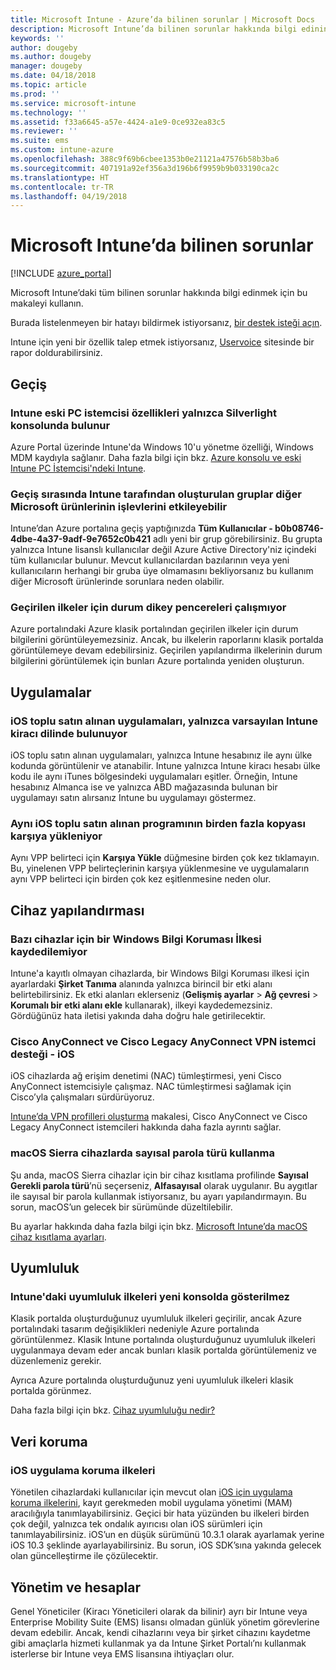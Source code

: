```yaml
---
title: Microsoft Intune - Azure’da bilinen sorunlar | Microsoft Docs
description: Microsoft Intune’da bilinen sorunlar hakkında bilgi edinin.
keywords: ''
author: dougeby
ms.author: dougeby
manager: dougeby
ms.date: 04/18/2018
ms.topic: article
ms.prod: ''
ms.service: microsoft-intune
ms.technology: ''
ms.assetid: f33a6645-a57e-4424-a1e9-0ce932ea83c5
ms.reviewer: ''
ms.suite: ems
ms.custom: intune-azure
ms.openlocfilehash: 388c9f69b6cbee1353b0e21121a47576b58b3ba6
ms.sourcegitcommit: 407191a92ef356a3d196b6f9959b9b033190ca2c
ms.translationtype: HT
ms.contentlocale: tr-TR
ms.lasthandoff: 04/19/2018
---
```

# <a name="known-issues-in-microsoft-intune"></a>Microsoft Intune’da bilinen sorunlar


[!INCLUDE [azure_portal](./includes/azure_portal.md)]

Microsoft Intune’daki tüm bilinen sorunlar hakkında bilgi edinmek için bu makaleyi kullanın.

Burada listelenmeyen bir hatayı bildirmek istiyorsanız, [bir destek isteği açın](get-support.md).

Intune için yeni bir özellik talep etmek istiyorsanız, [Uservoice](https://microsoftintune.uservoice.com/forums/291681-ideas/category/189016-azure-admin-console) sitesinde bir rapor doldurabilirsiniz.

## <a name="migration"></a>Geçiş

### <a name="intune-legacy-pc-client-features-are-only-available-in-the-silverlight-console"></a>Intune eski PC istemcisi özellikleri yalnızca Silverlight konsolunda bulunur

Azure Portal üzerinde Intune'da Windows 10'u yönetme özelliği, Windows MDM kaydıyla sağlanır. Daha fazla bilgi için bkz. [Azure konsolu ve eski Intune PC İstemcisi'ndeki Intune](https://docs.microsoft.com/intune-classic/deploy-use/intune-on-azure).

### <a name="groups-created-by-intune-during-migration-might-affect-functionality-of-other-microsoft-products"></a>Geçiş sırasında Intune tarafından oluşturulan gruplar diğer Microsoft ürünlerinin işlevlerini etkileyebilir

Intune’dan Azure portalına geçiş yaptığınızda **Tüm Kullanıcılar - b0b08746-4dbe-4a37-9adf-9e7652c0b421** adlı yeni bir grup görebilirsiniz. Bu grupta yalnızca Intune lisanslı kullanıcılar değil Azure Active Directory'niz içindeki tüm kullanıcılar bulunur. Mevcut kullanıcılardan bazılarının veya yeni kullanıcıların herhangi bir gruba üye olmamasını bekliyorsanız bu kullanım diğer Microsoft ürünlerinde sorunlara neden olabilir.

### <a name="status-blades-for-migrated-policies-do-not-work"></a>Geçirilen ilkeler için durum dikey pencereleri çalışmıyor

Azure portalındaki Azure klasik portalından geçirilen ilkeler için durum bilgilerini görüntüleyemezsiniz. Ancak, bu ilkelerin raporlarını klasik portalda görüntülemeye devam edebilirsiniz. Geçirilen yapılandırma ilkelerinin durum bilgilerini görüntülemek için bunları Azure portalında yeniden oluşturun.

## <a name="apps"></a>Uygulamalar

### <a name="ios-volume-purchased-apps-only-available-in-default-intune-tenant-language"></a>iOS toplu satın alınan uygulamaları, yalnızca varsayılan Intune kiracı dilinde bulunuyor
iOS toplu satın alınan uygulamaları, yalnızca Intune hesabınız ile aynı ülke kodunda görüntülenir ve atanabilir. Intune yalnızca Intune kiracı hesabı ülke kodu ile aynı iTunes bölgesindeki uygulamaları eşitler. Örneğin, Intune hesabınız Almanca ise ve yalnızca ABD mağazasında bulunan bir uygulamayı satın alırsanız Intune bu uygulamayı göstermez.

### <a name="multiple-copies-of-the-same-ios-volume-purchase-program-are-uploaded"></a>Aynı iOS toplu satın alınan programının birden fazla kopyası karşıya yükleniyor
Aynı VPP belirteci için **Karşıya Yükle** düğmesine birden çok kez tıklamayın. Bu, yinelenen VPP belirteçlerinin karşıya yüklenmesine ve uygulamaların aynı VPP belirteci için birden çok kez eşitlenmesine neden olur.


<!-- ## Groups -->

## <a name="device-configuration"></a>Cihaz yapılandırması

### <a name="you-cannot-save-a-windows-information-protection-policy-for-some-devices"></a>Bazı cihazlar için bir Windows Bilgi Koruması İlkesi kaydedilemiyor

Intune'a kayıtlı olmayan cihazlarda, bir Windows Bilgi Koruması ilkesi için ayarlardaki **Şirket Tanıma** alanında yalnızca birincil bir etki alanı belirtebilirsiniz.
Ek etki alanları eklerseniz (**Gelişmiş ayarlar** > **Ağ çevresi** > **Korumalı bir etki alanı ekle** kullanarak), ilkeyi kaydedemezsiniz. Gördüğünüz hata iletisi yakında daha doğru hale getirilecektir.

### <a name="cisco-anyconnect-and-cisco-legacy-anyconnect-vpn-client-support---ios"></a>Cisco AnyConnect ve Cisco Legacy AnyConnect VPN istemci desteği - iOS

iOS cihazlarda ağ erişim denetimi (NAC) tümleştirmesi, yeni Cisco AnyConnect istemcisiyle çalışmaz. NAC tümleştirmesi sağlamak için Cisco’yla çalışmaları sürdürüyoruz.

[Intune’da VPN profilleri oluşturma](vpn-settings-ios.md) makalesi, Cisco AnyConnect ve Cisco Legacy AnyConnect istemcileri hakkında daha fazla ayrıntı sağlar.

### <a name="using-the-numeric-password-type-with-macos-sierra-devices"></a>macOS Sierra cihazlarda sayısal parola türü kullanma

Şu anda, macOS Sierra cihazlar için bir cihaz kısıtlama profilinde **Sayısal** **Gerekli parola türü**’nü seçerseniz, **Alfasayısal** olarak uygulanır. Bu aygıtlar ile sayısal bir parola kullanmak istiyorsanız, bu ayarı yapılandırmayın.
Bu sorun, macOS’un gelecek bir sürümünde düzeltilebilir.

Bu ayarlar hakkında daha fazla bilgi için bkz. [Microsoft Intune’da macOS cihaz kısıtlama ayarları](device-restrictions-macos.md).

## <a name="compliance"></a>Uyumluluk

### <a name="compliance-policies-from-intune-do-not-show-up-in-new-console"></a>Intune'daki uyumluluk ilkeleri yeni konsolda gösterilmez

Klasik portalda oluşturduğunuz uyumluluk ilkeleri geçirilir, ancak Azure portalındaki tasarım değişiklikleri nedeniyle Azure portalında görüntülenmez. Klasik Intune portalında oluşturduğunuz uyumluluk ilkeleri uygulanmaya devam eder ancak bunları klasik portalda görüntülemeniz ve düzenlemeniz gerekir.

Ayrıca Azure portalında oluşturduğunuz yeni uyumluluk ilkeleri klasik portalda görünmez.

Daha fazla bilgi için bkz. [Cihaz uyumluluğu nedir?](device-compliance.md)

<!-- ## Enrollment -->


## <a name="data-protection"></a>Veri koruma

### <a name="ios-app-protection-policies"></a>iOS uygulama koruma ilkeleri

Yönetilen cihazlardaki kullanıcılar için mevcut olan [iOS için uygulama koruma ilkelerini](app-protection-policy-settings-ios.md), kayıt gerekmeden mobil uygulama yönetimi (MAM) aracılığıyla tanımlayabilirsiniz. Geçici bir hata yüzünden bu ilkeleri birden çok değil, yalnızca tek ondalık ayırıcısı olan iOS sürümleri için tanımlayabilirsiniz. iOS’un en düşük sürümünü 10.3.1 olarak ayarlamak yerine iOS 10.3 şeklinde ayarlayabilirsiniz. Bu sorun, iOS SDK’sına yakında gelecek olan güncelleştirme ile çözülecektir.


## <a name="administration-and-accounts"></a>Yönetim ve hesaplar

Genel Yöneticiler (Kiracı Yöneticileri olarak da bilinir) ayrı bir Intune veya Enterprise Mobility Suite (EMS) lisansı olmadan günlük yönetim görevlerine devam edebilir. Ancak, kendi cihazlarını veya bir şirket cihazını kaydetme gibi amaçlarla hizmeti kullanmak ya da Intune Şirket Portalı’nı kullanmak isterlerse bir Intune veya EMS lisansına ihtiyaçları olur.

<!-- ## Additional items -->
